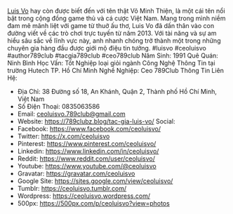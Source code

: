 [Luis Vo](https://789clubz.blog/tac-gia-luis-vo/) hay còn được biết đến với tên thật Võ Minh Thiện, là một cái tên nổi bật trong cộng đồng game thủ và cá cược Việt Nam. Mang trong mình niềm đam mê mãnh liệt với game từ thuở ấu thơ, Luis Vo đã dấn thân vào con đường viết về các trò chơi trực tuyến từ năm 2013. Với tài năng và sự am hiểu sâu sắc về lĩnh vực này, anh nhanh chóng trở thành một trong những chuyên gia hàng đầu được giới mộ điệu tin tưởng.
#luisvo #ceoluisvo #author789club #tacgia789club #ceo789club
Năm Sinh: 1991
Quê Quán: Ninh Bình
Học Vấn: Tốt Nghiệp loại giỏi ngành Công Nghệ Thông Tin tại trường Hutech TP. Hồ Chí Minh
Nghề Nghiệp: Ceo 789Club
Thông Tin Liên Hệ:  
- Địa Chỉ: 38 Đường số 18, An Khánh, Quận 2, Thành phố Hồ Chí Minh, Việt Nam
- Số Điện Thoại: 0835063586
- Email: ceoluisvo.789club@gmail.com
- Website: https://789clubz.blog/tac-gia-luis-vo/
Social:  
- Facebook: https://www.facebook.com/ceoluisvo/
- Twitter: https://x.com/ceoluisvo
- Pinterest: https://www.pinterest.com/ceoluisvo/
- Linkedin: https://www.linkedin.com/in/ceoluisvo/
- Reddit: https://www.reddit.com/user/ceoluisvo/
- Youtube: https://www.youtube.com/@ceoluisvo
- Gravatar: https://gravatar.com/ceoluisvo
- Google Site: https://sites.google.com/view/ceoluisvo/
- Tumblr: https://ceoluisvo.tumblr.com/
- Wordpress: https://ceoluisvo.wordpress.com/
- 500px: https://500px.com/p/ceoluisvo?view=photos
